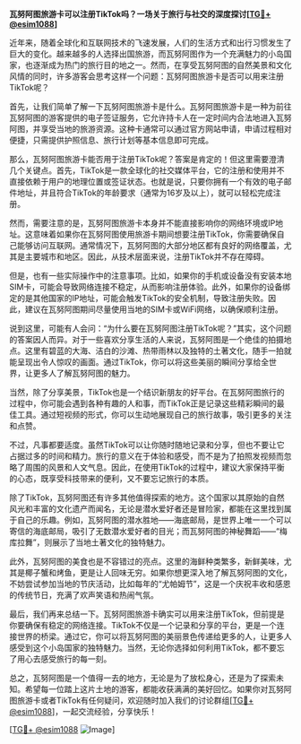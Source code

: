 **瓦努阿图旅游卡可以注册TikTok吗？一场关于旅行与社交的深度探讨[[TG💪+ @esim1088](https://t.me/s/esim1088)]**

近年来，随着全球化和互联网技术的飞速发展，人们的生活方式和出行习惯发生了巨大的变化。越来越多的人选择出国旅游，而瓦努阿图作为一个充满魅力的小岛国家，也逐渐成为热门的旅行目的地之一。然而，在享受瓦努阿图的自然美景和文化风情的同时，许多游客会思考这样一个问题：瓦努阿图旅游卡是否可以用来注册TikTok呢？

首先，让我们简单了解一下瓦努阿图旅游卡是什么。瓦努阿图旅游卡是一种为前往瓦努阿图的游客提供的电子签证服务，它允许持卡人在一定时间内合法地进入瓦努阿图，并享受当地的旅游资源。这种卡通常可以通过官方网站申请，申请过程相对便捷，只需提供护照信息、旅行计划等基本信息即可完成。

那么，瓦努阿图旅游卡能否用于注册TikTok呢？答案是肯定的！但这里需要澄清几个关键点。首先，TikTok是一款全球化的社交媒体平台，它的注册和使用并不直接依赖于用户的地理位置或签证状态。也就是说，只要你拥有一个有效的电子邮件地址，并且符合TikTok的年龄要求（通常为16岁及以上），就可以轻松完成注册。

然而，需要注意的是，瓦努阿图旅游卡本身并不能直接影响你的网络环境或IP地址。这意味着如果你在瓦努阿图使用旅游卡期间想要注册TikTok，你需要确保自己能够访问互联网。通常情况下，瓦努阿图的大部分地区都有良好的网络覆盖，尤其是主要城市和地区。因此，从技术层面来说，注册TikTok并不存在障碍。

但是，也有一些实际操作中的注意事项。比如，如果你的手机或设备没有安装本地SIM卡，可能会导致网络连接不稳定，从而影响注册体验。此外，如果你的设备绑定的是其他国家的IP地址，可能会触发TikTok的安全机制，导致注册失败。因此，建议在瓦努阿图期间尽量使用当地的SIM卡或WiFi网络，以确保顺利注册。

说到这里，可能有人会问：“为什么要在瓦努阿图注册TikTok呢？”其实，这个问题的答案因人而异。对于一些喜欢分享生活的人来说，瓦努阿图是一个绝佳的拍摄地点。这里有碧蓝的大海、洁白的沙滩、热带雨林以及独特的土著文化，随手一拍就能呈现出令人惊叹的画面。通过TikTok，你可以将这些美丽的瞬间分享给全世界，让更多人了解瓦努阿图的魅力。

当然，除了分享美景，TikTok也是一个结识新朋友的好平台。在瓦努阿图旅行的过程中，你可能会遇到各种有趣的人和事，而TikTok正是记录这些精彩瞬间的最佳工具。通过短视频的形式，你可以生动地展现自己的旅行故事，吸引更多的关注和点赞。

不过，凡事都要适度。虽然TikTok可以让你随时随地记录和分享，但也不要让它占据过多的时间和精力。旅行的意义在于体验和感受，而不是为了拍照发视频而忽略了周围的风景和人文气息。因此，在使用TikTok的过程中，建议大家保持平衡的心态，既享受科技带来的便利，又不要忘记旅行的本质。

除了TikTok，瓦努阿图还有许多其他值得探索的地方。这个国家以其原始的自然风光和丰富的文化遗产而闻名，无论是潜水爱好者还是冒险家，都能在这里找到属于自己的乐趣。例如，瓦努阿图的潜水胜地——海底邮局，是世界上唯一一个可以寄信的海底邮局，吸引了无数潜水爱好者的目光；而瓦努阿图的神秘舞蹈——“梅库拉舞”，则展示了当地土著文化的独特魅力。

此外，瓦努阿图的美食也是不容错过的亮点。这里的海鲜种类繁多，新鲜美味，尤其是椰子蟹和烤鱼，更是让人回味无穷。如果你想更深入地了解瓦努阿图的文化，不妨尝试参加当地的节庆活动，比如每年的“尤帕姆节”，这是一个庆祝丰收和感恩的传统节日，充满了欢声笑语和热闹气氛。

最后，我们再来总结一下。瓦努阿图旅游卡确实可以用来注册TikTok，但前提是你要确保有稳定的网络连接。TikTok不仅是一个记录和分享的平台，更是一个连接世界的桥梁。通过它，你可以将瓦努阿图的美丽景色传递给更多的人，让更多人感受到这个小岛国家的独特魅力。当然，无论你选择如何利用TikTok，都不要忘了用心去感受旅行的每一刻。

总之，瓦努阿图是一个值得一去的地方，无论是为了放松身心，还是为了探索未知。希望每一位踏上这片土地的游客，都能收获满满的美好回忆。如果你对瓦努阿图旅游卡或者TikTok有任何疑问，欢迎随时加入我们的讨论群组[[TG💪+ @esim1088](https://t.me/s/esim1088)]，一起交流经验，分享快乐！

[[TG💪+ @esim1088](https://t.me/s/esim1088) ![Image](https://i.postimg.cc/4NQfJmqS/Snipaste-2025-05-13-00-14-12.png)]